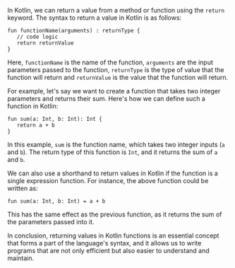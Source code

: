 In Kotlin, we can return a value from a method or function using the `return` keyword. The syntax to return a value in Kotlin is as follows:

```
fun functionName(arguments) : returnType {
   // code logic
   return returnValue
}
```

Here, `functionName` is the name of the function, `arguments` are the input parameters passed to the function, `returnType` is the type of value that the function will return and `returnValue` is the value that the function will return.

For example, let's say we want to create a function that takes two integer parameters and returns their sum. Here's how we can define such a function in Kotlin:

```
fun sum(a: Int, b: Int): Int {
   return a + b
}
```

In this example, `sum` is the function name, which takes two integer inputs (`a` and `b`). The return type of this function is `Int`, and it returns the sum of `a` and `b`.

We can also use a shorthand to return values in Kotlin if the function is a single expression function. For instance, the above function could be written as:

```
fun sum(a: Int, b: Int) = a + b
```

This has the same effect as the previous function, as it returns the sum of the parameters passed into it.

In conclusion, returning values in Kotlin functions is an essential concept that forms a part of the language's syntax, and it allows us to write programs that are not only efficient but also easier to understand and maintain.